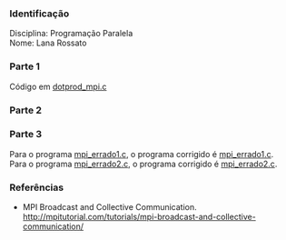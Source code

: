 ### Identificação

Disciplina: Programação Paralela  
Nome: Lana Rossato  

### Parte 1
Código em [dotprod_mpi.c](dotprod_mpi.c)

### Parte 2

### Parte 3
Para o programa [mpi_errado1.c](mpi_errado1.c), o programa corrigido é [mpi_errado1.c](mpi_corrigido1.c).  
Para o programa [mpi_errado2.c](mpi_errado2.c), o programa corrigido é [mpi_errado2.c](mpi_corrigido2.c).

### Referências

- MPI Broadcast and Collective Communication. http://mpitutorial.com/tutorials/mpi-broadcast-and-collective-communication/

